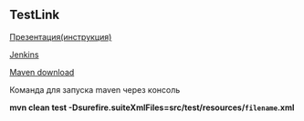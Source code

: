 ## TestLink

[Презентация(инструкция)](https://docs.google.com/presentation/d/1eMhD0TCZIrudiV1p0H6mfop2dXea-gke/edit?usp=share_link&ouid=116447005932578256378&rtpof=true&sd=true)

[Jenkins](https://docs.google.com/presentation/d/1VC2QYUCiHkzPsQtLmJ_k-zn8T13MrgXY/edit?usp=drive_link&ouid=116447005932578256378&rtpof=true&sd=true)

[Maven download](https://maven.apache.org/download.cgi)

Команда для запуска maven через консоль

**mvn clean test -Dsurefire.suiteXmlFiles=src/test/resources/`filename`.xml**
